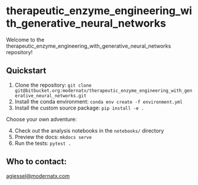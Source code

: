 # therapeutic_enzyme_engineering_with_generative_neural_networks

Welcome to the therapeutic_enzyme_engineering_with_generative_neural_networks repository!

## Quickstart

1. Clone the repository: `git clone git@bitbucket.org:modernatx/therapeutic_enzyme_engineering_with_generative_neural_networks.git`
2. Install the conda environment: `conda env create -f environment.yml`
3. Install the custom source package: `pip install -e .`

Choose your own adventure:

4. Check out the analysis notebooks in the `notebooks/` directory
5. Preview the docs: `mkdocs serve`
6. Run the tests: `pytest .`

## Who to contact:

agiessel@modernatx.com
